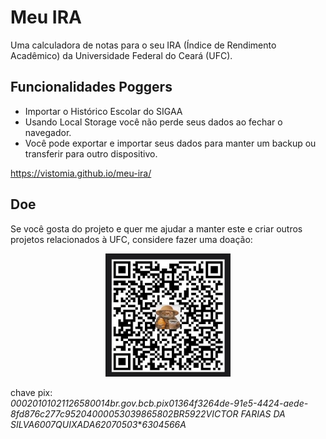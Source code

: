 # Meu IRA

Uma calculadora de notas para o seu IRA (Índice de Rendimento Acadêmico) da Universidade Federal do Ceará (UFC).

## Funcionalidades Poggers

- Importar o Histórico Escolar do SIGAA
- Usando Local Storage você não perde seus dados ao fechar o navegador.
- Você pode exportar e importar seus dados para manter um backup ou transferir para outro dispositivo.

https://vistomia.github.io/meu-ira/

## Doe

Se você gosta do projeto e quer me ajudar a manter este e criar outros projetos relacionados à UFC, considere fazer uma doação:

<p align="center">
    <img src="https://github.com/vistomia/meu-ira/blob/main/qrcode.png?raw=true" alt="Doe com Pix" width="200"/>
</p>

chave pix:\
*00020101021126580014br.gov.bcb.pix01364f3264de-91e5-4424-aede-8fd876c277c95204000053039865802BR5922VICTOR FARIAS DA SILVA6007QUIXADA62070503***6304566A*